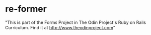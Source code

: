 # re-former
"This is part of the Forms Project in The Odin Project's Ruby on Rails Curriculum. Find it at http://www.theodinproject.com"